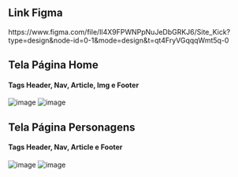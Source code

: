 <h2>Link Figma</h2>
https://www.figma.com/file/Il4X9FPWNPpNuJeDbGRKJ6/Site_Kick?type=design&node-id=0-1&mode=design&t=qt4FryVGqqqWmt5q-0

<h2>Tela Página Home</h2>
<h4> Tags Header, Nav, Article, Img e Footer</h4>
  
![image](https://github.com/gabrielarebeca/Desafio_UI-UX_Website/assets/110422932/9638736c-e2ee-4558-b581-e7388638dda5)
![image](https://github.com/gabrielarebeca/Desafio_UI-UX_Website/assets/110422932/76dcb862-8f36-499a-9d1d-745ee924f5cd)

<h2>Tela Página Personagens</h2>
<h4> Tags Header, Nav, Article e Footer</h4>
  
![image](https://github.com/gabrielarebeca/Desafio_UI-UX_Website/assets/110422932/9a712933-4d7e-424a-8782-3a021ddd7e34)
![image](https://github.com/gabrielarebeca/Desafio_UI-UX_Website/assets/110422932/54802164-baaf-4d3e-948b-04a6bbde88cc)




